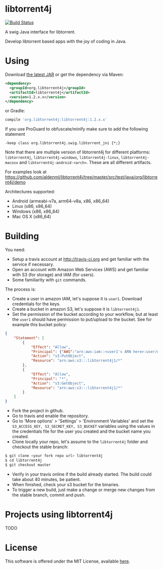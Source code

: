 libtorrent4j
=====================

[![Build Status](https://travis-ci.com/aldenml/libtorrent4j.svg?branch=master)](https://travis-ci.com/aldenml/libtorrent4j)

A swig Java interface for libtorrent.

Develop libtorrent based apps with the joy of coding in Java.

Using
========

Download [the latest JAR](https://search.maven.org/classic/remote_content?g=org.libtorrent4j&a=libtorrent4j&v=LATEST) or get the dependency via Maven:
```xml
<dependency>
  <groupId>org.libtorrent4j</groupId>
  <artifactId>libtorrent4j</artifactId>
  <version>1.2.x.x</version>
</dependency>
```
or Gradle:
```groovy
compile 'org.libtorrent4j:libtorrent4j:1.2.x.x'
```

If you use ProGuard to obfuscate/minify make sure to add the following statement

`-keep class org.libtorrent4j.swig.libtorrent_jni {*;}`


Note that there are multiple version of libtorrent4j for different platforms: `libtorrent4j`, `libtorrent4j-windows`, `libtorrent4j-linux`, `libtorrent4j-macosx` and `libtorrent4j-android-<arch>`. These are all different artifacts.

For examples look at https://github.com/aldenml/libtorrent4j/tree/master/src/test/java/org/libtorrent4j/demo

Architectures supported:

- Android (armeabi-v7a, arm64-v8a, x86, x86_64)
- Linux (x86, x86_64)
- Windows (x86, x86_64)
- Mac OS X (x86_64)

Building
========

You need:

- Setup a travis account at http://travis-ci.org and get familiar with
the service if necessary.
- Open an account with Amazon Web Services (AWS) and get familiar with
S3 (for storage) and IAM (for users).
- Some familiarity with `git` commands.

The process is:

- Create a user in amazon IAM, let's suppose it is `user1`. Download
credentials for the keys.
- Create a bucket in amazon S3, let's suppose it is `libtorrent4j1`.
- Set the permission of the bucket according to your workflow, but at
least the `user1` should have permission to put/upload to the bucket.
See for example this bucket policy:
```json
{
	"Statement": [
		{
			"Effect": "Allow",
			"Principal": {"AWS":"arn:aws:iam::<user1's ARN here>:user/user1"},
			"Action": "s3:PutObject",
			"Resource": "arn:aws:s3:::libtorrent4j1/*"
		},
		{
			"Effect": "Allow",
			"Principal": "*",
			"Action": "s3:GetObject",
			"Resource": "arn:aws:s3:::libtorrent4j1/*"
		}
	]
}
```
- Fork the project in github.
- Go to travis and enable the repository.
- Go to 'More options' > 'Settings' > 'Environment Variables' and set the
`S3_ACCESS_KEY, S3_SECRET_KEY, S3_BUCKET` variables using the values in the
credentials file for the user you created and the bucket name you created.
- Clone locally your repo, let's assume to the `libtorrent4j` folder and
checkout the stable branch:
```bash
$ git clone <your fork repo url> libtorrent4j
$ cd libtorrent4j
$ git checkout master
```
- Verify in your travis online if the build already started. The build
 could take about 40 minutes, be patient.
- When finished, check your s3 bucket for the binaries.
- To trigger a new build, just make a change or merge new changes from
 the stable branch, commit and push.

Projects using libtorrent4j
==========================
TODO

License
========

This software is offered under the MIT License, available [here](License.md).
